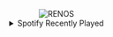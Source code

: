 <div align="center">
<picture>
    <source media="(prefers-color-scheme: dark)" srcset="https://i.ibb.co/KrdWptJ/output-gif.gif">
    <source media="(prefers-color-scheme: light)" srcset="https://i.ibb.co/KrdWptJ/output-gif.gif">
    <img alt="RENOS" src="https://i.ibb.co/KrdWptJ/output-gif.gif">
</picture>
<details>
<summary>Spotify Recently Played</summary>
<img src="https://spotify-recently-played-readme.vercel.app/api?user=31d6d6zerc5ct6kck32na2ozsqf4&unique=1&width=400" alt="Spotify" />
</details>
</div>

<!-- Image deletion URL: https://ibb.co/jrmDPCS/6b9e48dd269f73394274eea69b2c7ae5 -->